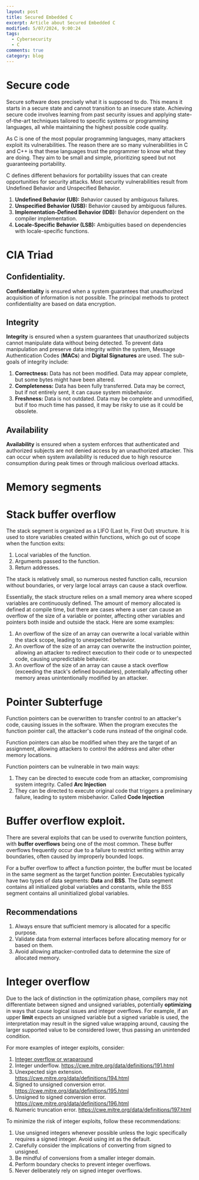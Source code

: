 ```yaml
---
layout: post
title: Secured Embedded C
excerpt: Article about Secured Embedded C
modified: 5/07/2024, 9:00:24
tags:
  - Cybersecurity
  - C
comments: true
category: blog
---
```

# Secure code
Secure software does precisely what it is supposed to do. This means it starts in a secure state and cannot transition to an insecure state. Achieving secure code involves learning from past security issues and applying state-of-the-art techniques tailored to specific systems or programming languages, all while maintaining the highest possible code quality.

As C is one of the most popular programming languages, many attackers exploit its vulnerabilities. The reason there are so many vulnerabilities in C and C++ is that these languages trust the programmer to know what they are doing. They aim to be small and simple, prioritizing speed but not guaranteeing portability.

C defines different behaviors for portability issues that can create opportunities for security attacks. Most security vulnerabilities result from Undefined Behavior and Unspecified Behavior.

1. **Undefined Behavior (UB):** Behavior caused by ambiguous failures.
2. **Unspecified Behavior (USB):** Behavior caused by ambiguous failures.
3. **Implementation-Defined Behavior (IDB):** Behavior dependent on the compiler implementation.
4. **Locale-Specific Behavior (LSB):** Ambiguities based on dependencies with locale-specific functions.

# CIA Triad
## Confidentiality.
**Confidentiality** is ensured when a system guarantees that unauthorized acquisition of information is not possible. The principal methods to protect confidentiality are based on data encryption.

## Integrity
**Integrity** is ensured when a system guarantees that unauthorized subjects cannot manipulate data without being detected. To prevent data manipulation and preserve data integrity within the system, Message Authentication Codes (**MACs**) and **Digital Signatures** are used. The sub-goals of integrity include:

1. **Correctness:** Data has not been modified. Data may appear complete, but some bytes might have been altered.
2. **Completeness:** Data has been fully transferred. Data may be correct, but if not entirely sent, it can cause system misbehavior.
3. **Freshness:** Data is not outdated. Data may be complete and unmodified, but if too much time has passed, it may be risky to use as it could be obsolete.

## Availability
**Availability** is ensured when a system enforces that authenticated and authorized subjects are not denied access by an unauthorized attacker. This can occur when system availability is reduced due to high resource consumption during peak times or through malicious overload attacks.

# Memory segments

# Stack buffer overflow
The stack segment is organized as a LIFO (Last In, First Out) structure. It is used to store variables created within functions, which go out of scope when the function exits:

1. Local variables of the function.
2. Arguments passed to the function.
3. Return addresses.

The stack is relatively small, so numerous nested function calls, recursion without boundaries, or very large local arrays can cause a stack overflow.

Essentially, the stack structure relies on a small memory area where scoped variables are continuously defined. The amount of memory allocated is defined at compile time, but there are cases where a user can cause an overflow of the size of a variable or pointer, affecting other variables and pointers both inside and outside the stack. Here are some examples:

1. An overflow of the size of an array can overwrite a local variable within the stack scope, leading to unexpected behavior.
2. An overflow of the size of an array can overwrite the instruction pointer, allowing an attacker to redirect execution to their code or to unexpected code, causing unpredictable behavior.
3. An overflow of the size of an array can cause a stack overflow (exceeding the stack's defined boundaries), potentially affecting other memory areas unintentionally modified by an attacker.

# Pointer Subterfuge
Function pointers can be overwritten to transfer control to an attacker's code, causing issues in the software. When the program executes the function pointer call, the attacker's code runs instead of the original code.

Function pointers can also be modified when they are the target of an assignment, allowing attackers to control the address and alter other memory locations.

Function pointers can be vulnerable in two main ways:
1. They can be directed to execute code from an attacker, compromising system integrity. Called **Arc Injection**
2. They can be directed to execute original code that triggers a preliminary failure, leading to system misbehavior. Called **Code Injection**

# Buffer overflow exploit.
There are several exploits that can be used to overwrite function pointers, with **buffer overflows** being one of the most common. These buffer overflows frequently occur due to a failure to restrict writing within array boundaries, often caused by improperly bounded loops.

For a buffer overflow to affect a function pointer, the buffer must be located in the same segment as the target function pointer. Executables typically have two types of data segments: **Data** and **BSS**. The Data segment contains all initialized global variables and constants, while the BSS segment contains all uninitialized global variables.

## Recommendations
1. Always ensure that sufficient memory is allocated for a specific purpose.
2. Validate data from external interfaces before allocating memory for or based on them.
3. Avoid allowing attacker-controlled data to determine the size of allocated memory.

# Integer overflow
Due to the lack of distinction in the optimization phase, compilers may not differentiate between signed and unsigned variables, potentially **optimizing** in ways that cause logical issues and integer overflows. For example, if an upper **limit** expects an unsigned variable but a signed variable is used, the interpretation may result in the signed value wrapping around, causing the larger supported value to be considered lower, thus passing an unintended condition.

For more examples of integer exploits, consider:

  1. [Integer overflow or wraparound](https://cwe.mitre.org/data/definitions/190.html)
  2. Integer underflow. https://cwe.mitre.org/data/definitions/191.html
  3. Unexpected sign extension. https://cwe.mitre.org/data/definitions/194.html
  4. Signed to unsigned conversion error. https://cwe.mitre.org/data/definitions/195.html
  5. Unsigned to signed conversion error. https://cwe.mitre.org/data/definitions/196.html
  6. Numeric truncation error. https://cwe.mitre.org/data/definitions/197.html

To minimize the risk of integer exploits, follow these recommendations:

  1. Use unsigned integers whenever possible unless the logic specifically requires a signed integer. Avoid using int as the default.
  2. Carefully consider the implications of converting from signed to unsigned.
  3. Be mindful of conversions from a smaller integer domain.
  4. Perform boundary checks to prevent integer overflows.
  5. Never deliberately rely on signed integer overflows.
